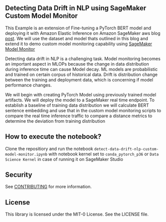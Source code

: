 ## Detecting Data Drift in NLP using SageMaker Custom Model Monitor

This Example is an extension of Fine-tuning a PyTorch BERT model and deploying it with Amazon Elastic Inference on Amazon SageMaker aws blog [post](https://aws.amazon.com/blogs/machine-learning/fine-tuning-a-pytorch-bert-model-and-deploying-it-with-amazon-elastic-inference-on-amazon-sagemaker/). We will use the dataset and model thats outlined in this blog and extend it to demo custom model monitoring capability using [SageMaker Model Monitor](https://docs.aws.amazon.com/sagemaker/latest/dg/model-monitor.html)

Detecting data drift in NLP is a challenging task. Model monitoring becomes an important aspect in MLOPs because the change in data distribution during inference time can cause Model decay. ML models are probabilistic and trained on certain corpus of historical data. Drift is distribution change between the training and deployment data, which is concerning if model performance changes.

We will begin with creating PyTorch Model using previously trained model artifacts. We will deploy the model to a SageMaker real time endpoint. To establish a baseline of training data distribution we will calculate BERT sentence embedding and use that in the custom model monitoring scripts to compare the real time inference traffic to compare a distance metrics to determine the deviation from training distribution

## How to execute the notebook?

Clone the repositiory and run the notebook `detect-data-drift-nlp-custom-model-monitor.ipynb` with notebook kernel set to `conda_pytorch_p36` or `Data Science Kernel` in case of running it on SageMaker Studio 

## Security

See [CONTRIBUTING](CONTRIBUTING.md#security-issue-notifications) for more information.

## License

This library is licensed under the MIT-0 License. See the LICENSE file.

